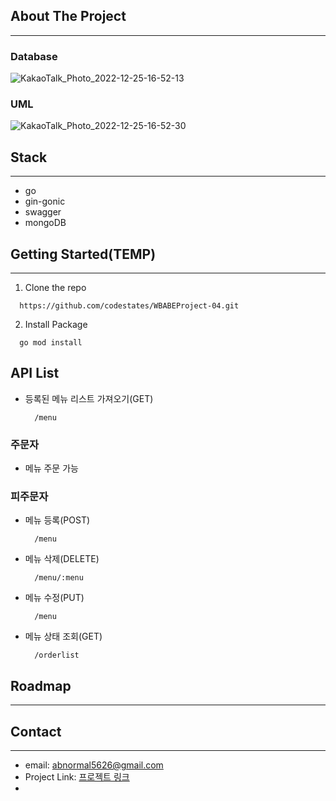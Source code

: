 
## About The Project
___

### Database
![KakaoTalk_Photo_2022-12-25-16-52-13](https://user-images.githubusercontent.com/20445415/209460804-ec8e9781-81d8-4787-9816-d22df963d993.png)

### UML
![KakaoTalk_Photo_2022-12-25-16-52-30](https://user-images.githubusercontent.com/20445415/209460826-6179ab57-d72e-4b59-a465-aff9768bf82f.png)



## Stack
___
- go
- gin-gonic
- swagger
- mongoDB

## Getting Started(TEMP)
___

1. Clone the repo
  ```
    https://github.com/codestates/WBABEProject-04.git
  ```
2. Install Package 
  ```
    go mod install
  ```

## API List

- 등록된 메뉴 리스트 가져오기(GET)
  ```
    /menu
  ```

### 주문자

- 메뉴 주문 가능


### 피주문자

- 메뉴 등록(POST)
  
  ```
    /menu
  ```
- 메뉴 삭제(DELETE)
  ```
    /menu/:menu
  ```
- 메뉴 수정(PUT)
  ```
    /menu
  ```
- 메뉴 상태 조회(GET)
  ```
    /orderlist
  ```

## Roadmap
___

## Contact
___

- email: [abnormal5626@gmail.com]()
- Project Link: [프로젝트 링크](https://github.com/codestates/WBABEProject-04)
- 
